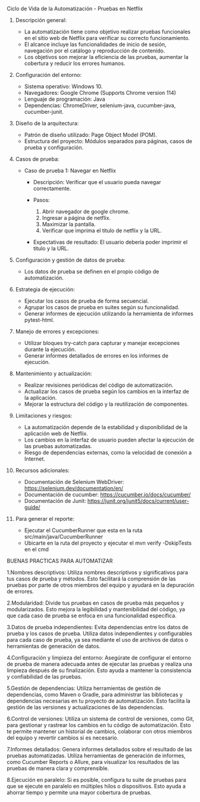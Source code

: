 Ciclo de Vida de la Automatización - Pruebas en Netflix

1. Descripción general:
    - La automatización tiene como objetivo realizar pruebas funcionales en el sitio web de Netflix para verificar su correcto funcionamiento.
    - El alcance incluye las funcionalidades de inicio de sesión, navegación por el catálogo y reproducción de contenido.
    - Los objetivos son mejorar la eficiencia de las pruebas, aumentar la cobertura y reducir los errores humanos.

2. Configuración del entorno:
    - Sistema operativo: Windows 10.
    - Navegadores: Google Chrome (Supports Chrome version 114)
    - Lenguaje de programación: Java
    - Dependencias: ChromeDriver, selenium-java, cucumber-java, cucumber-junit.

3. Diseño de la arquitectura:
    - Patrón de diseño utilizado: Page Object Model (POM).
    - Estructura del proyecto: Módulos separados para páginas, casos de prueba y configuración.

4. Casos de prueba:
    - Caso de prueba 1: Navegar en Netflix
        - Descripción: Verificar que el usuario pueda navegar correctamente.
        - Pasos:
            1. Abrir navegador de google chrome.
            2. Ingresar a página de netflix.
            3. Maximizar la pantalla.
            4. Verificar que imprima el titulo de netflix y la URL.
          
        - Expectativas de resultado: El usuario debería poder imprimir el titulo y la URL.

5. Configuración y gestión de datos de prueba:
    - Los datos de prueba se definen en el propio código de automatización.

6. Estrategia de ejecución:
    - Ejecutar los casos de prueba de forma secuencial.
    - Agrupar los casos de prueba en suites según su funcionalidad.
    - Generar informes de ejecución utilizando la herramienta de informes pytest-html.

7. Manejo de errores y excepciones:
    - Utilizar bloques try-catch para capturar y manejar excepciones durante la ejecución.
    - Generar informes detallados de errores en los informes de ejecución.

8. Mantenimiento y actualización:
    - Realizar revisiones periódicas del código de automatización.
    - Actualizar los casos de prueba según los cambios en la interfaz de la aplicación.
    - Mejorar la estructura del código y la reutilización de componentes.

9. Limitaciones y riesgos:
    - La automatización depende de la estabilidad y disponibilidad de la aplicación web de Netflix.
    - Los cambios en la interfaz de usuario pueden afectar la ejecución de las pruebas automatizadas.
    - Riesgo de dependencias externas, como la velocidad de conexión a Internet.

10. Recursos adicionales:
    - Documentación de Selenium WebDriver: https://selenium.dev/documentation/en/
    - Documentación de cucumber: https://cucumber.io/docs/cucumber/
    - Documentación de Junit: https://junit.org/junit5/docs/current/user-guide/

11. Para generar el reporte:
    - Ejecutar el CucumberRunner que esta en la ruta src/main/java/CucumberRunner
    - Ubicarte en la ruta del proyecto y ejecutar el mvn verify -DskipTests en el cmd


BUENAS PRACTICAS PARA AUTOMATIZAR 

1.Nombres descriptivos: Utiliza nombres descriptivos y significativos para tus casos de prueba y métodos. Esto facilitará la comprensión de las pruebas por parte de otros miembros del equipo y ayudará en la depuración de errores.

2.Modularidad: Divide tus pruebas en casos de prueba más pequeños y modularizados. Esto mejora la legibilidad y mantenibilidad del código, ya que cada caso de prueba se enfoca en una funcionalidad específica.

3.Datos de prueba independientes: Evita dependencias entre los datos de prueba y los casos de prueba. Utiliza datos independientes y configurables para cada caso de prueba, ya sea mediante el uso de archivos de datos o herramientas de generación de datos.

4.Configuración y limpieza del entorno: Asegúrate de configurar el entorno de prueba de manera adecuada antes de ejecutar las pruebas y realiza una limpieza después de su finalización. Esto ayuda a mantener la consistencia y confiabilidad de las pruebas.

5.Gestión de dependencias: Utiliza herramientas de gestión de dependencias, como Maven o Gradle, para administrar las bibliotecas y dependencias necesarias en tu proyecto de automatización. Esto facilita la gestión de las versiones y actualizaciones de las dependencias.

6.Control de versiones: Utiliza un sistema de control de versiones, como Git, para gestionar y rastrear los cambios en tu código de automatización. Esto te permite mantener un historial de cambios, colaborar con otros miembros del equipo y revertir cambios si es necesario.

7.Informes detallados: Genera informes detallados sobre el resultado de las pruebas automatizadas. Utiliza herramientas de generación de informes, como Cucumber Reports o Allure, para visualizar los resultados de las pruebas de manera clara y comprensible.

8.Ejecución en paralelo: Si es posible, configura tu suite de pruebas para que se ejecute en paralelo en múltiples hilos o dispositivos. Esto ayuda a ahorrar tiempo y permite una mayor cobertura de pruebas.